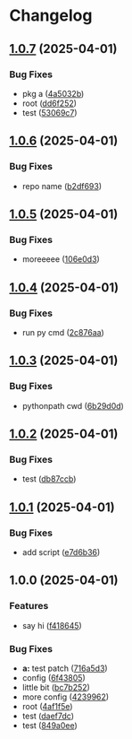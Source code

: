 # Changelog

## [1.0.7](https://github.com/tepzilon/test-release-please/compare/test-release-please-v1.0.6...test-release-please-v1.0.7) (2025-04-01)


### Bug Fixes

* pkg a ([4a5032b](https://github.com/tepzilon/test-release-please/commit/4a5032be3cd696f321d7cbe6f3e0e47d44f2f2f4))
* root ([dd6f252](https://github.com/tepzilon/test-release-please/commit/dd6f252edecb9af4a2457a50f1e8d81b5c424e3d))
* test ([53069c7](https://github.com/tepzilon/test-release-please/commit/53069c7c50d5c3a6eeab67b8a487a79a5f5d140f))

## [1.0.6](https://github.com/tepzilon/test-release-please/compare/test-release-please-v1.0.5...test-release-please-v1.0.6) (2025-04-01)


### Bug Fixes

* repo name ([b2df693](https://github.com/tepzilon/test-release-please/commit/b2df6931149480d5a47dfb2ed5f58fb94f1c4b1d))

## [1.0.5](https://github.com/tepzilon/test-release-please/compare/test-release-please-v1.0.4...test-release-please-v1.0.5) (2025-04-01)


### Bug Fixes

* moreeeee ([106e0d3](https://github.com/tepzilon/test-release-please/commit/106e0d384a48ec778fd72afc5c3129a6a7a2d9dc))

## [1.0.4](https://github.com/tepzilon/test-release-please/compare/test-release-please-v1.0.3...test-release-please-v1.0.4) (2025-04-01)


### Bug Fixes

* run py cmd ([2c876aa](https://github.com/tepzilon/test-release-please/commit/2c876aa613babdcec6a244c1ac8b0439dc605ca0))

## [1.0.3](https://github.com/tepzilon/test-release-please/compare/test-release-please-v1.0.2...test-release-please-v1.0.3) (2025-04-01)


### Bug Fixes

* pythonpath cwd ([6b29d0d](https://github.com/tepzilon/test-release-please/commit/6b29d0d768b7eb22a5f2f844279809c29f219e0e))

## [1.0.2](https://github.com/tepzilon/test-release-please/compare/test-release-please-v1.0.1...test-release-please-v1.0.2) (2025-04-01)


### Bug Fixes

* test ([db87ccb](https://github.com/tepzilon/test-release-please/commit/db87ccb4fb05844a04776d6f243933e0e77d2845))

## [1.0.1](https://github.com/tepzilon/test-release-please/compare/test-release-please@v1.0.0...test-release-please-v1.0.1) (2025-04-01)


### Bug Fixes

* add script ([e7d6b36](https://github.com/tepzilon/test-release-please/commit/e7d6b36573004ee8f8f7cabd3499bd274f17cbdd))

## 1.0.0 (2025-04-01)


### Features

* say hi ([f418645](https://github.com/tepzilon/test-release-please/commit/f418645093d1012d3394f09850b18d67c69748f3))


### Bug Fixes

* **a:** test patch ([716a5d3](https://github.com/tepzilon/test-release-please/commit/716a5d3c6244a11aa6c93af662524ff34d21dc1d))
* config ([6f43805](https://github.com/tepzilon/test-release-please/commit/6f438058f63bea3f78dbc381388382e577aae761))
* little bit ([bc7b252](https://github.com/tepzilon/test-release-please/commit/bc7b2520e4bc970996542fcc022baecc2ca51d01))
* more config ([4239962](https://github.com/tepzilon/test-release-please/commit/4239962dcc25c2712a388bafb3fba47302427848))
* root ([4af1f5e](https://github.com/tepzilon/test-release-please/commit/4af1f5ea464d08a571d060f0e65629ac881c61b8))
* test ([daef7dc](https://github.com/tepzilon/test-release-please/commit/daef7dc6f67a7b2c92301473b56b2f12c6914712))
* test ([849a0ee](https://github.com/tepzilon/test-release-please/commit/849a0eee4e6865f1beadfc39d9d361afbb152f4d))
